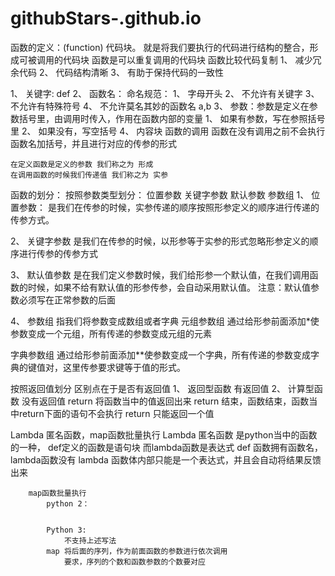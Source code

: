 # githubStars-.github.io
函数的定义：(function) 代码块。
就是将我们要执行的代码进行结构的整合，形成可被调用的代码块
函数是可以重复调用的代码块
函数比较代码复制
1、	减少冗余代码
2、	代码结构清晰
3、	有助于保持代码的一致性

1、	关键字: def
2、	函数名：
命名规范：
1、	字母开头
2、	不允许有关键字
3、	不允许有特殊符号
4、	不允许莫名其妙的函数名 a,b
3、	参数：参数是定义在参数括号里，由调用时传入，作用在函数内部的变量
1、	如果有参数，写在参照括号里
2、	如果没有，写空括号
4、	内容块
函数的调用
	函数在没有调用之前不会执行
	函数名加括号，并且进行对应的传参的形式

	在定义函数是定义的参数 我们称之为 形成
	在调用函数的时候我们传递值 我们称之为 实参

函数的划分：
	按照参数类型划分：
		位置参数
		关键字参数
		默认参数
		参数组
1、	位置参数：
是我们在传参的时候，实参传递的顺序按照形参定义的顺序进行传递的传参方式。
 
 
2、	关键字参数
是我们在传参的时候，以形参等于实参的形式忽略形参定义的顺序进行传参的传参方式
 
 
3、	默认值参数
是在我们定义参数时候，我们给形参一个默认值，在我们调用函数的时候，如果不给有默认值的形参传参，会自动采用默认值。
注意：默认值参数必须写在正常参数的后面
 
 
 
4、	参数组
指我们将参数变成数组或者字典
元组参数组
		通过给形参前面添加*使参数变成一个元组，所有传递的参数变成元组的元素
		 
字典参数组
		通过给形参前面添加**使参数变成一个字典，所有传递的参数变成字典的键值对，这里传参要求键等于值的形式。
 
 
 
按照返回值划分
		区别点在于是否有返回值
1、	返回型函数 有返回值
2、	计算型函数 没有返回值
return 将函数当中的值返回出来
return 结束，函数结束，函数当中return下面的语句不会执行
return 只能返回一个值
			
			 
Lambda 匿名函数，map函数批量执行
	Lambda 匿名函数 是python当中的函数的一种，
			def定义的函数是语句块
				而lambda函数是表达式
def 函数拥有函数名，lambda函数没有
		lambda 函数体内部只能是一个表达式，并且会自动将结果反馈出来
 
		map函数批量执行
			python 2：
				 
				 
			Python 3:
				不支持上述写法
			map 将后面的序列，作为前面函数的参数进行依次调用
				要求，序列的个数和函数参数的个数要对应
			 
